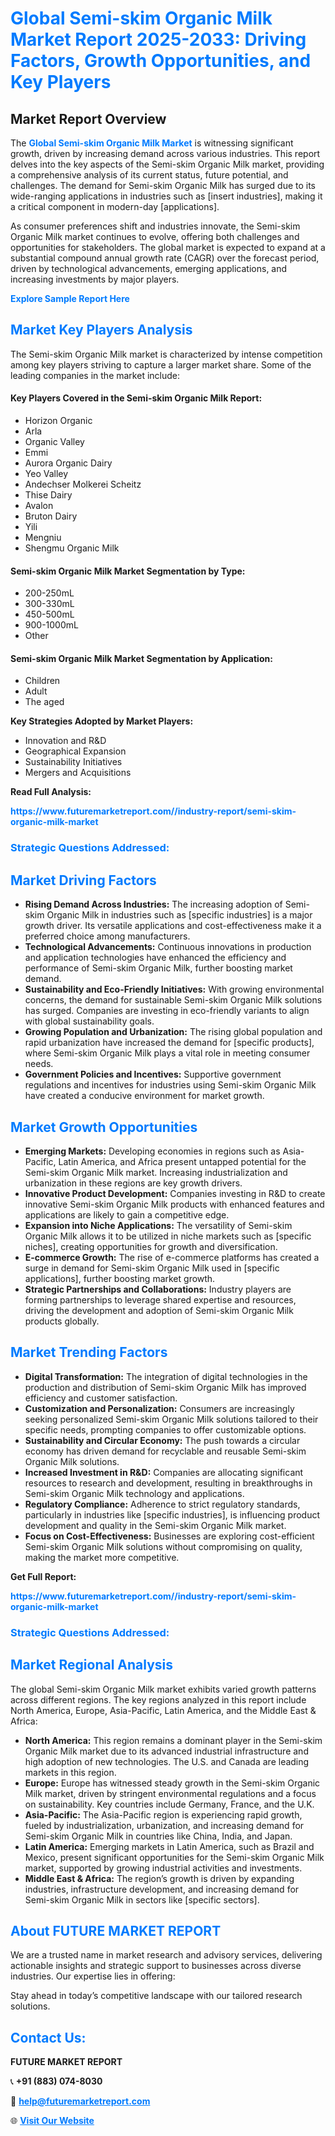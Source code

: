 <h1 style="color: #007BFF;">Global Semi-skim Organic Milk Market Report 2025-2033: Driving Factors, Growth Opportunities, and Key Players</h1>

<section id="overview">
<h2>Market Report Overview</h2>
<p>The <a href="https://www.futuremarketreport.com//industry-report/semi-skim-organic-milk-market" style="color: #007BFF; text-decoration: none;"><strong>Global Semi-skim Organic Milk Market</strong></a> is witnessing significant growth, driven by increasing demand across various industries. This report delves into the key aspects of the Semi-skim Organic Milk market, providing a comprehensive analysis of its current status, future potential, and challenges. The demand for Semi-skim Organic Milk has surged due to its wide-ranging applications in industries such as [insert industries], making it a critical component in modern-day [applications].</p>
<p>As consumer preferences shift and industries innovate, the Semi-skim Organic Milk market continues to evolve, offering both challenges and opportunities for stakeholders. The global market is expected to expand at a substantial compound annual growth rate (CAGR) over the forecast period, driven by technological advancements, emerging applications, and increasing investments by major players.</p>
</section>

<section id="overview">
<p><a href="https://www.futuremarketreport.com//request-sample/reportId=46823" style="color: #007BFF; text-decoration: none;"><strong>Explore Sample Report Here</strong></a></p>
</section>

<section id="key-players">
<h2 style="color: #007BFF;">Market Key Players Analysis</h2>
<p>The Semi-skim Organic Milk market is characterized by intense competition among key players striving to capture a larger market share. Some of the leading companies in the market include:</p>
<h4>Key Players Covered in the Semi-skim Organic Milk Report:</h4>
<ul><li>Horizon Organic</li><li>Arla</li><li>Organic Valley</li><li>Emmi</li><li>Aurora Organic Dairy</li><li>Yeo Valley</li><li>Andechser Molkerei Scheitz</li><li>Thise Dairy</li><li>Avalon</li><li>Bruton Dairy</li><li>Yili</li><li>Mengniu</li><li>Shengmu Organic Milk</li></ul>
<h4>Semi-skim Organic Milk Market Segmentation by Type:</h4>
<ul><li>200-250mL</li><li>300-330mL</li><li>450-500mL</li><li>900-1000mL</li><li>Other</li></ul>

<h4>Semi-skim Organic Milk Market Segmentation by Application:</h4>
<ul><li>Children</li><li>Adult</li><li>The aged</li></ul>
<p><strong>Key Strategies Adopted by Market Players:</strong></p>
<ul>
<li>Innovation and R&D</li>
<li>Geographical Expansion</li>
<li>Sustainability Initiatives</li>
<li>Mergers and Acquisitions</li>
</ul>
</section>

<section>
<p><strong>Read Full Analysis: </strong></p><a href="https://www.futuremarketreport.com//industry-report/semi-skim-organic-milk-market" style="color: #007BFF; text-decoration: none;"><strong>https://www.futuremarketreport.com//industry-report/semi-skim-organic-milk-market</strong></a>
<h3 style="color: #007BFF;">Strategic Questions Addressed:</h3>
</section>

<section id="driving-factors">
<h2 style="color: #007BFF;">Market Driving Factors</h2>
<ul>
<li><strong>Rising Demand Across Industries:</strong> The increasing adoption of Semi-skim Organic Milk in industries such as [specific industries] is a major growth driver. Its versatile applications and cost-effectiveness make it a preferred choice among manufacturers.</li>
<li><strong>Technological Advancements:</strong> Continuous innovations in production and application technologies have enhanced the efficiency and performance of Semi-skim Organic Milk, further boosting market demand.</li>
<li><strong>Sustainability and Eco-Friendly Initiatives:</strong> With growing environmental concerns, the demand for sustainable Semi-skim Organic Milk solutions has surged. Companies are investing in eco-friendly variants to align with global sustainability goals.</li>
<li><strong>Growing Population and Urbanization:</strong> The rising global population and rapid urbanization have increased the demand for [specific products], where Semi-skim Organic Milk plays a vital role in meeting consumer needs.</li>
<li><strong>Government Policies and Incentives:</strong> Supportive government regulations and incentives for industries using Semi-skim Organic Milk have created a conducive environment for market growth.</li>
</ul>
</section>

<section id="growth-opportunities">
<h2 style="color: #007BFF;">Market Growth Opportunities</h2>
<ul>
<li><strong>Emerging Markets:</strong> Developing economies in regions such as Asia-Pacific, Latin America, and Africa present untapped potential for the Semi-skim Organic Milk market. Increasing industrialization and urbanization in these regions are key growth drivers.</li>
<li><strong>Innovative Product Development:</strong> Companies investing in R&D to create innovative Semi-skim Organic Milk products with enhanced features and applications are likely to gain a competitive edge.</li>
<li><strong>Expansion into Niche Applications:</strong> The versatility of Semi-skim Organic Milk allows it to be utilized in niche markets such as [specific niches], creating opportunities for growth and diversification.</li>
<li><strong>E-commerce Growth:</strong> The rise of e-commerce platforms has created a surge in demand for Semi-skim Organic Milk used in [specific applications], further boosting market growth.</li>
<li><strong>Strategic Partnerships and Collaborations:</strong> Industry players are forming partnerships to leverage shared expertise and resources, driving the development and adoption of Semi-skim Organic Milk products globally.</li>
</ul>
</section>

<section id="trending-factors">
<h2 style="color: #007BFF;">Market Trending Factors</h2>
<ul>
<li><strong>Digital Transformation:</strong> The integration of digital technologies in the production and distribution of Semi-skim Organic Milk has improved efficiency and customer satisfaction.</li>
<li><strong>Customization and Personalization:</strong> Consumers are increasingly seeking personalized Semi-skim Organic Milk solutions tailored to their specific needs, prompting companies to offer customizable options.</li>
<li><strong>Sustainability and Circular Economy:</strong> The push towards a circular economy has driven demand for recyclable and reusable Semi-skim Organic Milk solutions.</li>
<li><strong>Increased Investment in R&D:</strong> Companies are allocating significant resources to research and development, resulting in breakthroughs in Semi-skim Organic Milk technology and applications.</li>
<li><strong>Regulatory Compliance:</strong> Adherence to strict regulatory standards, particularly in industries like [specific industries], is influencing product development and quality in the Semi-skim Organic Milk market.</li>
<li><strong>Focus on Cost-Effectiveness:</strong> Businesses are exploring cost-efficient Semi-skim Organic Milk solutions without compromising on quality, making the market more competitive.</li>
</ul>
</section>

<section>
<p><strong>Get Full Report: </strong></p><a href="https://www.futuremarketreport.com//industry-report/semi-skim-organic-milk-market" style="color: #007BFF; text-decoration: none;"><strong>https://www.futuremarketreport.com//industry-report/semi-skim-organic-milk-market</strong></a>
<h3 style="color: #007BFF;">Strategic Questions Addressed:</h3>
</section>


<section id="regional-analysis">
<h2 style="color: #007BFF;">Market Regional Analysis</h2>
<p>The global Semi-skim Organic Milk market exhibits varied growth patterns across different regions. The key regions analyzed in this report include North America, Europe, Asia-Pacific, Latin America, and the Middle East & Africa:</p>
<ul>
<li><strong>North America:</strong> This region remains a dominant player in the Semi-skim Organic Milk market due to its advanced industrial infrastructure and high adoption of new technologies. The U.S. and Canada are leading markets in this region.</li>
<li><strong>Europe:</strong> Europe has witnessed steady growth in the Semi-skim Organic Milk market, driven by stringent environmental regulations and a focus on sustainability. Key countries include Germany, France, and the U.K.</li>
<li><strong>Asia-Pacific:</strong> The Asia-Pacific region is experiencing rapid growth, fueled by industrialization, urbanization, and increasing demand for Semi-skim Organic Milk in countries like China, India, and Japan.</li>
<li><strong>Latin America:</strong> Emerging markets in Latin America, such as Brazil and Mexico, present significant opportunities for the Semi-skim Organic Milk market, supported by growing industrial activities and investments.</li>
<li><strong>Middle East & Africa:</strong> The region’s growth is driven by expanding industries, infrastructure development, and increasing demand for Semi-skim Organic Milk in sectors like [specific sectors].</li>
</ul>
</section>

<footer>
<h2 style="color: #007BFF;">About FUTURE MARKET REPORT</h2>
<p>We are a trusted name in market research and advisory services, delivering actionable insights and strategic support to businesses across diverse industries. Our expertise lies in offering:</p>

<p>Stay ahead in today’s competitive landscape with our tailored research solutions.</p>

<h2 style="color: #007BFF;">Contact Us:</h2>
<p><strong>FUTURE MARKET REPORT</strong></p>
<p>📞 <strong>+91 (883) 074-8030</strong></p>
<p>📧 <strong><a href="mailto:help@futuremarketreport.com" style="color: #007BFF;">help@futuremarketreport.com</a></strong></p>
<p>🌐 <strong><a href="https://www.futuremarketreport.com/" style="color: #007BFF;">Visit Our Website</a></strong></p>
</footer>